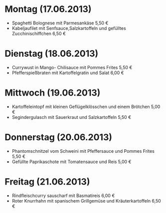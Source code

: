 # Montag (17.06.2013)
* Spaghetti Bolognese mit Parmesankäse	5,50 €
* Kabeljaufilet mit Senfsauce,Salzkartoffeln und gefülltes Zucchinischiffchen	6,50 €

# Dienstag (18.06.2013)	
* Currywust in Mango- Chilisauce mit Pommes Frites	5,50 €
* Pfefferspießbraten mit Kartoffelgratin und Salat	6,00 €

# Mittwoch (19.06.2013)
* Kartoffeleintopf mit kleinen Geflügelklösschen und einem Brötchen	5,00 €
* Segindergulasch mit Sauerkraut und Salzkartoffeln	5,50 €

# Donnerstag (20.06.2013) 
* Phantomschnitzel vom Schweini mit Pfeffersauce  und Pommes Frites	5,50 €
* Gefüllte Paprikaschote mit Tomatensauce und Reis	5,00 €

# Freitag (21.06.2013)
* Rindfleischcurry sauscharf mit Basmatireis	6,00 €
* Roter Knurrhahn mit spanischem Grillgemüse und  Kräuterkartoffeln	6,50 €


